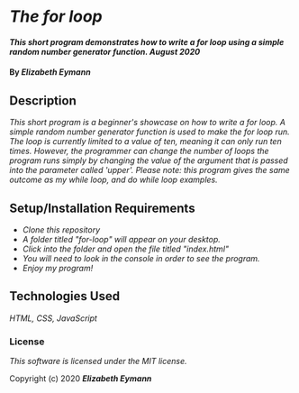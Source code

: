 # _The for loop_

#### _This short program demonstrates how to write a for loop using a simple random number generator function. August 2020_

#### By _**Elizabeth Eymann**_

## Description

_This short program is a beginner's showcase on how to write a for loop. A simple random number generator function is used to make the for loop run. The loop is currently limited to a value of ten, meaning it can only run ten times. However, the programmer can change the number of loops the program runs simply by changing the value of the argument that is passed into the parameter called 'upper'. Please note: this program gives the same outcome as my while loop, and do while loop examples._

## Setup/Installation Requirements

* _Clone this repository_
* _A folder titled "for-loop" will appear on your desktop._
* _Click into the folder and open the file titled "index.html"_
* _You will need to look in the console in order to see the program._
* _Enjoy my program!_

## Technologies Used

_HTML, CSS, JavaScript_

### License

*This software is licensed under the MIT license.*

Copyright (c) 2020 **_Elizabeth Eymann_**
